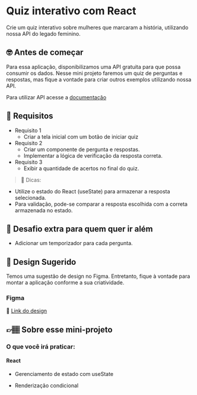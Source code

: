 # Quiz interativo com React

Crie um quiz interativo sobre mulheres que marcaram a história, utilizando nossa API do legado feminino.

## 🤓 Antes de começar

Para essa aplicação, disponibilizamos uma API gratuita para que possa consumir os dados. Nesse mini projeto faremos um quiz de perguntas e respostas, mas fique a vontade para criar outros exemplos utilizando nossa API.

Para utilizar API acesse a [documentação](https://docs.apis.codante.io/legado-feminino)

## 🔨 Requisitos
- Requisito 1
	- Criar a tela inicial com um botão de iniciar quiz
- Requisito 2
	- Criar um componente de pergunta e respostas.
	- Implementar a lógica de verificação da resposta correta.
- Requisito 3
	- Exibir a quantidade de acertos no final do quiz. 


> 👀 Dicas:
- Utilize o estado do React (useState) para armazenar a resposta selecionada.
- Para validação, pode-se comparar a resposta escolhida com a correta armazenada no estado.


## 🔨 Desafio extra para quem quer ir além

- Adicionar um temporizador para cada pergunta.
  
## 🎨 Design Sugerido

Temos uma sugestão de design no Figma. Entretanto, fique à vontade para montar a aplicação conforme a sua criatividade.

### Figma

🔗 [Link do design](https://www.figma.com/community/file/1481979372661176914)

## 👉🏽 Sobre esse mini-projeto

### O que você irá praticar:

#### React

- Gerenciamento de estado com useState

- Renderização condicional

